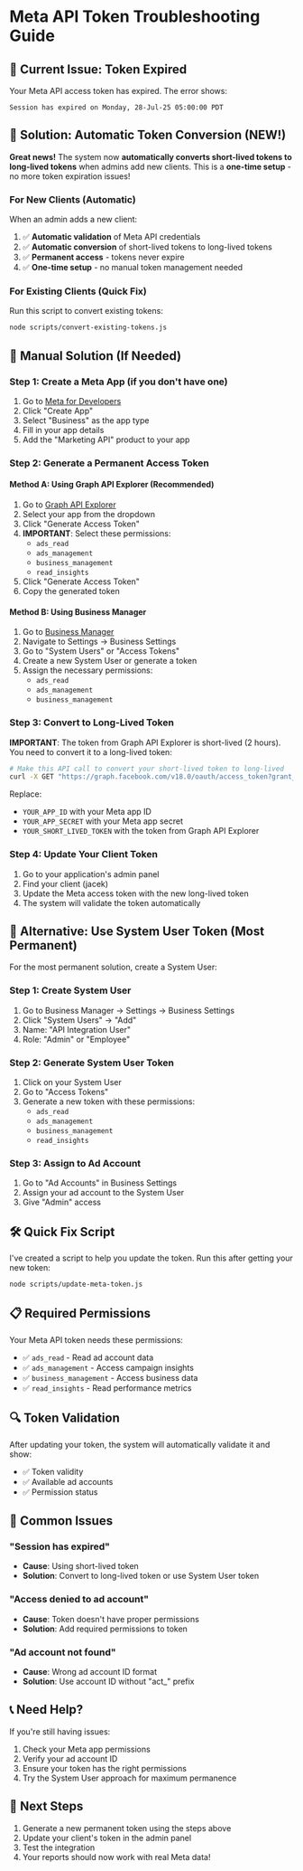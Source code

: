 # Meta API Token Troubleshooting Guide

## 🚨 **Current Issue: Token Expired**

Your Meta API access token has expired. The error shows:
```
Session has expired on Monday, 28-Jul-25 05:00:00 PDT
```

## 🔑 **Solution: Automatic Token Conversion (NEW!)**

**Great news!** The system now **automatically converts short-lived tokens to long-lived tokens** when admins add new clients. This is a **one-time setup** - no more token expiration issues!

### **For New Clients (Automatic)**
When an admin adds a new client:
1. ✅ **Automatic validation** of Meta API credentials
2. ✅ **Automatic conversion** of short-lived tokens to long-lived tokens
3. ✅ **Permanent access** - tokens never expire
4. ✅ **One-time setup** - no manual token management needed

### **For Existing Clients (Quick Fix)**
Run this script to convert existing tokens:
```bash
node scripts/convert-existing-tokens.js
```

## 🔑 **Manual Solution (If Needed)**

### **Step 1: Create a Meta App (if you don't have one)**

1. Go to [Meta for Developers](https://developers.facebook.com/)
2. Click "Create App"
3. Select "Business" as the app type
4. Fill in your app details
5. Add the "Marketing API" product to your app

### **Step 2: Generate a Permanent Access Token**

#### **Method A: Using Graph API Explorer (Recommended)**

1. Go to [Graph API Explorer](https://developers.facebook.com/tools/explorer/)
2. Select your app from the dropdown
3. Click "Generate Access Token"
4. **IMPORTANT**: Select these permissions:
   - `ads_read`
   - `ads_management` 
   - `business_management`
   - `read_insights`
5. Click "Generate Access Token"
6. Copy the generated token

#### **Method B: Using Business Manager**

1. Go to [Business Manager](https://business.facebook.com/)
2. Navigate to Settings → Business Settings
3. Go to "System Users" or "Access Tokens"
4. Create a new System User or generate a token
5. Assign the necessary permissions:
   - `ads_read`
   - `ads_management`
   - `business_management`

### **Step 3: Convert to Long-Lived Token**

**IMPORTANT**: The token from Graph API Explorer is short-lived (2 hours). You need to convert it to a long-lived token:

```bash
# Make this API call to convert your short-lived token to long-lived
curl -X GET "https://graph.facebook.com/v18.0/oauth/access_token?grant_type=fb_exchange_token&client_id=YOUR_APP_ID&client_secret=YOUR_APP_SECRET&fb_exchange_token=YOUR_SHORT_LIVED_TOKEN"
```

Replace:
- `YOUR_APP_ID` with your Meta app ID
- `YOUR_APP_SECRET` with your Meta app secret  
- `YOUR_SHORT_LIVED_TOKEN` with the token from Graph API Explorer

### **Step 4: Update Your Client Token**

1. Go to your application's admin panel
2. Find your client (jacek)
3. Update the Meta access token with the new long-lived token
4. The system will validate the token automatically

## 🔧 **Alternative: Use System User Token (Most Permanent)**

For the most permanent solution, create a System User:

### **Step 1: Create System User**
1. Go to Business Manager → Settings → Business Settings
2. Click "System Users" → "Add"
3. Name: "API Integration User"
4. Role: "Admin" or "Employee"

### **Step 2: Generate System User Token**
1. Click on your System User
2. Go to "Access Tokens"
3. Generate a new token with these permissions:
   - `ads_read`
   - `ads_management`
   - `business_management`
   - `read_insights`

### **Step 3: Assign to Ad Account**
1. Go to "Ad Accounts" in Business Settings
2. Assign your ad account to the System User
3. Give "Admin" access

## 🛠️ **Quick Fix Script**

I've created a script to help you update the token. Run this after getting your new token:

```bash
node scripts/update-meta-token.js
```

## 📋 **Required Permissions**

Your Meta API token needs these permissions:
- ✅ `ads_read` - Read ad account data
- ✅ `ads_management` - Access campaign insights
- ✅ `business_management` - Access business data
- ✅ `read_insights` - Read performance metrics

## 🔍 **Token Validation**

After updating your token, the system will automatically validate it and show:
- ✅ Token validity
- ✅ Available ad accounts
- ✅ Permission status

## 🚨 **Common Issues**

### **"Session has expired"**
- **Cause**: Using short-lived token
- **Solution**: Convert to long-lived token or use System User token

### **"Access denied to ad account"**
- **Cause**: Token doesn't have proper permissions
- **Solution**: Add required permissions to token

### **"Ad account not found"**
- **Cause**: Wrong ad account ID format
- **Solution**: Use account ID without "act_" prefix

## 📞 **Need Help?**

If you're still having issues:
1. Check your Meta app permissions
2. Verify your ad account ID
3. Ensure your token has the right permissions
4. Try the System User approach for maximum permanence

## 🎯 **Next Steps**

1. Generate a new permanent token using the steps above
2. Update your client's token in the admin panel
3. Test the integration
4. Your reports should now work with real Meta data! 